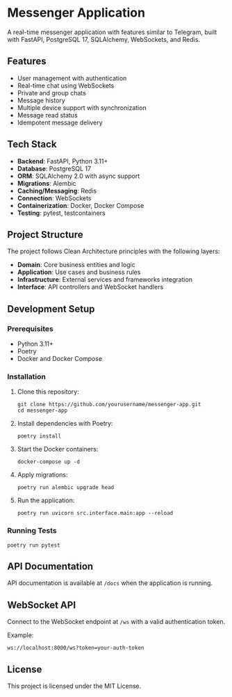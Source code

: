 # Messenger Application

A real-time messenger application with features similar to Telegram, built with FastAPI, PostgreSQL 17, SQLAlchemy, WebSockets, and Redis.

## Features

- User management with authentication
- Real-time chat using WebSockets
- Private and group chats
- Message history
- Multiple device support with synchronization
- Message read status
- Idempotent message delivery

## Tech Stack

- **Backend**: FastAPI, Python 3.11+
- **Database**: PostgreSQL 17
- **ORM**: SQLAlchemy 2.0 with async support
- **Migrations**: Alembic
- **Caching/Messaging**: Redis
- **Connection**: WebSockets
- **Containerization**: Docker, Docker Compose
- **Testing**: pytest, testcontainers

## Project Structure

The project follows Clean Architecture principles with the following layers:

- **Domain**: Core business entities and logic
- **Application**: Use cases and business rules
- **Infrastructure**: External services and frameworks integration
- **Interface**: API controllers and WebSocket handlers

## Development Setup

### Prerequisites

- Python 3.11+
- Poetry
- Docker and Docker Compose

### Installation

1. Clone this repository:
   ```
   git clone https://github.com/yourusername/messenger-app.git
   cd messenger-app
   ```

2. Install dependencies with Poetry:
   ```
   poetry install
   ```

3. Start the Docker containers:
   ```
   docker-compose up -d
   ```

4. Apply migrations:
   ```
   poetry run alembic upgrade head
   ```

5. Run the application:
   ```
   poetry run uvicorn src.interface.main:app --reload
   ```

### Running Tests

```
poetry run pytest
```

## API Documentation

API documentation is available at `/docs` when the application is running.

## WebSocket API

Connect to the WebSocket endpoint at `/ws` with a valid authentication token.

Example:
```
ws://localhost:8000/ws?token=your-auth-token
```

## License

This project is licensed under the MIT License. 
